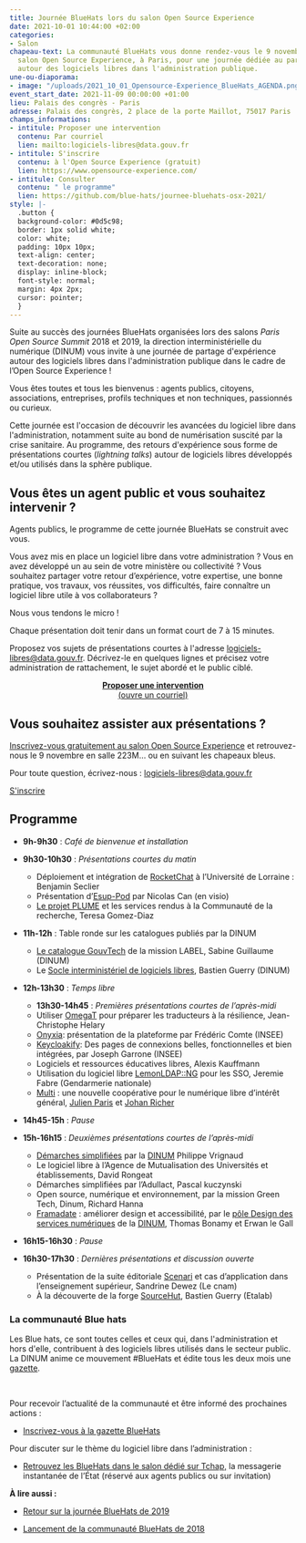 ```yaml
---
title: Journée BlueHats lors du salon Open Source Experience
date: 2021-10-01 10:44:00 +02:00
categories:
- Salon
chapeau-text: La communauté BlueHats vous donne rendez-vous le 9 novembre 2021 au
  salon Open Source Experience, à Paris, pour une journée dédiée au partage d'expérience
  autour des logiciels libres dans l'administration publique.
une-ou-diaporama:
- image: "/uploads/2021_10_01_Opensource-Experience_BlueHats_AGENDA.png"
event_start_date: 2021-11-09 00:00:00 +01:00
lieu: Palais des congrès - Paris
adresse: Palais des congrès, 2 place de la porte Maillot, 75017 Paris
champs_informations:
- intitule: Proposer une intervention
  contenu: Par courriel
  lien: mailto:logiciels-libres@data.gouv.fr
- intitule: S'inscrire
  contenu: à l'Open Source Experience (gratuit)
  lien: https://www.opensource-experience.com/
- intitule: Consulter
  contenu: " le programme"
  lien: https://github.com/blue-hats/journee-bluehats-osx-2021/
style: |-
  .button {
  background-color: #0d5c98;
  border: 1px solid white;
  color: white;
  padding: 10px 10px;
  text-align: center;
  text-decoration: none;
  display: inline-block;
  font-style: normal;
  margin: 4px 2px;
  cursor: pointer;
  }
---
```


Suite au succès des journées BlueHats organisées lors des salons *Paris Open Source Summit* 2018 et 2019, la direction interministérielle du numérique (DINUM) vous invite à une journée de partage d'expérience autour des logiciels libres dans l'administration publique dans le cadre de l’Open Source Experience !

Vous êtes toutes et tous les bienvenus : agents publics, citoyens, associations, entreprises, profils techniques et non techniques, passionnés ou curieux.

Cette journée est l'occasion de découvrir les avancées du logiciel libre dans l'administration, notamment suite au bond de numérisation suscité par la crise sanitaire. Au programme, des retours d'expérience sous forme de présentations courtes (*lightning talks*) autour de logiciels libres développés et/ou utilisés dans la sphère publique.

<h2 class="h3">Vous êtes un agent public et vous souhaitez intervenir ?</h2>

Agents publics, le programme de cette journée BlueHats se construit avec vous.

Vous avez mis en place un logiciel libre dans votre administration ? Vous en avez développé un au sein de votre ministère ou collectivité ? Vous souhaitez partager votre retour d’expérience, votre expertise, une bonne pratique, vos travaux, vos réussites, vos difficultés, faire connaître un logiciel libre utile à vos collaborateurs ?

Nous vous tendons le micro !

Chaque présentation doit tenir dans un format court de 7 à 15 minutes.

Proposez vos sujets de présentations courtes à l'adresse [logiciels-libres@data.gouv.fr](mailto:logiciels-libres@data.gouv.fr). Décrivez-le en quelques lignes et précisez votre administration de rattachement, le sujet abordé et le public ciblé.

<div align="center"  style="margin-bottom: 20px"><a href="mailto:logiciels-libres@data.gouv.fr" class="button"><b>Proposer une intervention</b><br>(ouvre un courriel)</a></div>

<h2 class="h3">Vous souhaitez assister aux présentations ?</h2>

[Inscrivez-vous gratuitement au salon Open Source Experience](https://www.opensource-experience.com/ "Inscrivez-vous gratuitement au salon Open Source Experience - Lien externe") et retrouvez-nous le 9 novembre en salle 223M… ou en suivant les chapeaux bleus.

Pour toute question, écrivez-nous : [logiciels-libres@data.gouv.fr](mailto:logiciels-libres@data.gouv.fr)

<div class="lien-important"><p><a href="https://www.opensource-experience.com/"  title="S'inscrire">S'inscrire</a></p></div>

## Programme

* **9h-9h30** : *Café de bienvenue et installation*

* **9h30-10h30** : *Présentations courtes du matin*

  * Déploiement et intégration de [RocketChat](https://sill.etalab.gouv.fr/fr/software?id=124) à l’Université de Lorraine : Benjamin Seclier
  * Présentation d’[Esup-Pod](https://sill.etalab.gouv.fr/fr/software?id=210) par Nicolas Can (en visio)
  * [Le projet PLUME](https://github.com/blue-hats/journee-bluehats-osx-2021/blob/main/details/plume.org) et les services rendus à la Communauté de la recherche, Teresa Gomez-Diaz

* **11h-12h** : Table ronde sur les catalogues publiés par la DINUM
  * [Le catalogue GouvTech](https://catalogue.numerique.gouv.fr/) de la mission LABEL, Sabine Guillaume (DINUM)
  * Le [Socle interministériel de logiciels libres](https://sill.etalab.gouv.fr/fr/software), Bastien Guerry (DINUM)

* **12h-13h30** : *Temps libre*
  * **13h30-14h45** : *Premières présentations courtes de l’après-midi*
  * Utiliser [OmegaT](https://omegat.org/) pour préparer les traducteurs à la résilience, Jean-Christophe Helary
  * [Onyxia](https://github.com/InseeFrLab/onyxia): présentation de la plateforme par Frédéric Comte (INSEE)
  * [Keycloakify](https://sill.etalab.gouv.fr/fr/software?id=227): Des pages de connexions belles, fonctionnelles et bien intégrées, par Joseph Garrone (INSEE)
  * Logiciels et ressources éducatives libres, Alexis Kauffmann
  * Utilisation du logiciel libre [LemonLDAP::NG](https://sill.etalab.gouv.fr/fr/software?id=77) pour les SSO, Jeremie Fabre (Gendarmerie nationale)
  * [Multi](https://hackmd.io/@jailbreak/multi) : une nouvelle coopérative pour le numérique libre d’intérêt général, [Julien Paris](https://twitter.com/jparis_py) et [Johan Richer](https://twitter.com/JohanRicher)

* **14h45-15h** : *Pause*
* **15h-16h15** : *Deuxièmes présentations courtes de l’après-midi*
  * [Démarches simplifiées](https://sill.etalab.gouv.fr/fr/software?id=205) par la [DINUM](https://www.numerique.gouv.fr/) Philippe Vrignaud
  * Le logiciel libre à l’Agence de Mutualisation des Universités et établissements, David Rongeat
  * Démarches simplifiées par l’Adullact, Pascal kuczynski
  * Open source, numérique et environnement, par la mission Green Tech, Dinum, Richard Hanna
  * [Framadate](https://framadate.org/) : améliorer design et accessibilité, par le [pôle Design des services numériques](https://design.numerique.gouv.fr/) de la [DINUM](https://numerique.gouv.fr/), Thomas Bonamy et Erwan le Gall

* **16h15-16h30** : *Pause*
* **16h30-17h30** : *Dernières présentations et discussion ouverte*
  * Présentation de la suite éditoriale [Scenari](https://scenari.software/fr/) et cas d’application dans l’enseignement supérieur, Sandrine Dewez (Le cnam)
  * À la découverte de la forge [SourceHut](https://sourcehut.org/), Bastien Guerry (Etalab)


<div class="noir encadre"><h3>La communauté Blue hats</h3>
<p>Les Blue hats, ce sont toutes celles et ceux qui, dans l'administration et hors d'elle, contribuent à des logiciels libres utilisés dans le secteur public. La DINUM anime ce mouvement #BlueHats et édite tous les deux mois une <a href="https://infolettres.etalab.gouv.fr/subscribe/bluehats@mail.etalab.studio" alt="gazette - Lien externe">gazette</a>.</p>
<br><p>Pour recevoir l’actualité de la communauté et être informé des prochaines actions :
</p><ul><li><a href="https://infolettres.etalab.gouv.fr/subscribe/bluehats@mail.etalab.studio" alt="Inscrivez-vous à la gazette Bluehats ! - Lien externe">Inscrivez-vous à la gazette BlueHats</a></li></ul><p></p>
<p>Pour discuter sur le thème du logiciel libre dans l’administration :
</p><ul><li><a href="https://www.tchap.gouv.fr/#/room/%23BlueHats21LW8XE:agent.dinum.tchap.gouv.fr" alt="Retrouvez les BlueHats dans le salon dédié sur Tchap - Lien externe">Retrouvez les BlueHats dans le salon dédié sur Tchap,</a> la messagerie instantanée de l’État (réservé aux agents publics ou sur invitation)<p></p></li></ul></div>

**À lire aussi :**

* [Retour sur la journée BlueHats de 2019](https://www.numerique.gouv.fr/agenda/journee-bluehats-dinum-paris-open-source-summit-2019/)

* [Lancement de la communauté BlueHats de 2018](https://www.numerique.gouv.fr/actualites/la-communaute-blue-hats-hackers-dinteret-general-est-lancee-rejoignez-nous/)